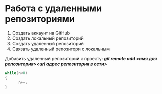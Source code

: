 # **Работа с удаленными репозиториями**
1. Создать аккаунт на GitHub
2. Создать локальный репозиторий 
3. Создать удаленный репозиторий 
4. Связать удаленный репозитори с локальным

Добавить удаленный репозиторий к проекту:
***git remote add <имя для репозитория><url адрес репозитория в сети>***
``` c#
while(n<0)
{
      n++;
}
```
